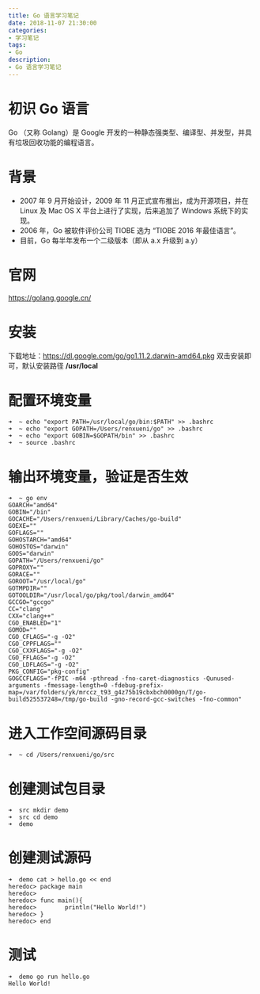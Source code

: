 ```yaml
---
title: Go 语言学习笔记
date: 2018-11-07 21:30:00
categories:
- 学习笔记
tags: 
- Go
description: 
- Go 语言学习笔记
---
```

# 初识 Go 语言
  Go （又称 Golang）是 Google 开发的一种静态强类型、编译型、并发型，并具有垃圾回收功能的编程语言。
# 背景
  - 2007 年 9 月开始设计，2009 年 11 月正式宣布推出，成为开源项目，并在 Linux 及 Mac OS X 平台上进行了实现，后来追加了 Windows 系统下的实现。
  - 2006 年，Go 被软件评价公司 TIOBE 选为 “TIOBE 2016 年最佳语言”。
  - 目前，Go 每半年发布一个二级版本（即从 a.x 升级到 a.y）
# 官网
  https://golang.google.cn/
# 安装
  下载地址：https://dl.google.com/go/go1.11.2.darwin-amd64.pkg
  双击安装即可，默认安装路径 **/usr/local**
# 配置环境变量
  ``` 
  ➜  ~ echo "export PATH=/usr/local/go/bin:$PATH" >> .bashrc
  ➜  ~ echo "export GOPATH=/Users/renxueni/go" >> .bashrc
  ➜  ~ echo "export GOBIN=$GOPATH/bin" >> .bashrc
  ➜  ~ source .bashrc
```
# 输出环境变量，验证是否生效
```
➜  ~ go env
GOARCH="amd64"
GOBIN="/bin"
GOCACHE="/Users/renxueni/Library/Caches/go-build"
GOEXE=""
GOFLAGS=""
GOHOSTARCH="amd64"
GOHOSTOS="darwin"
GOOS="darwin"
GOPATH="/Users/renxueni/go"
GOPROXY=""
GORACE=""
GOROOT="/usr/local/go"
GOTMPDIR=""
GOTOOLDIR="/usr/local/go/pkg/tool/darwin_amd64"
GCCGO="gccgo"
CC="clang"
CXX="clang++"
CGO_ENABLED="1"
GOMOD=""
CGO_CFLAGS="-g -O2"
CGO_CPPFLAGS=""
CGO_CXXFLAGS="-g -O2"
CGO_FFLAGS="-g -O2"
CGO_LDFLAGS="-g -O2"
PKG_CONFIG="pkg-config"
GOGCCFLAGS="-fPIC -m64 -pthread -fno-caret-diagnostics -Qunused-arguments -fmessage-length=0 -fdebug-prefix-map=/var/folders/yk/mrccz_t93_g4z75b19cbxbch0000gn/T/go-build525537248=/tmp/go-build -gno-record-gcc-switches -fno-common"
```
# 进入工作空间源码目录
```
➜  ~ cd /Users/renxueni/go/src
```
# 创建测试包目录
```
➜  src mkdir demo
➜  src cd demo
➜  demo 
```
# 创建测试源码
```
➜  demo cat > hello.go << end
heredoc> package main
heredoc> 
heredoc> func main(){ 
heredoc>        println("Hello World!")
heredoc> }
heredoc> end
```
# 测试
```
➜  demo go run hello.go
Hello World!
```
